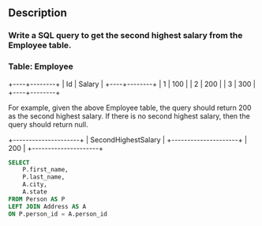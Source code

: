 ## Description

### Write a SQL query to get the second highest salary from the Employee table.

### Table: Employee

+----+--------+
| Id | Salary |
+----+--------+
| 1 | 100 |
| 2 | 200 |
| 3 | 300 |
+----+--------+

For example, given the above Employee table, the query should return 200 as the second highest salary. If there is no second highest salary, then the query should return null.

+---------------------+
| SecondHighestSalary |
+---------------------+
| 200 |
+---------------------+

```sql
SELECT
    P.first_name,
    P.last_name,
    A.city,
    A.state
FROM Person AS P
LEFT JOIN Address AS A
ON P.person_id = A.person_id
```
